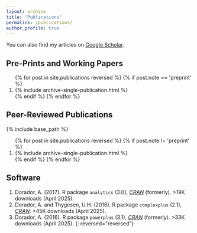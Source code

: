 ```yaml
---
layout: archive
title: "Publications"
permalink: /publications/
author_profile: true
---
```


You can also find my articles on [Google Scholar](https://scholar.google.com/citations?user=zQ5_q6IAAAAJ&hl=en).

## Pre-Prints and Working Papers

<ol reversed> {% for post in site.publications reversed %}
  {% if post.note == 'preprint' %}
    <li>{% include archive-single-publication.html %}</li>
  {% endif %}
{% endfor %}</ol>


## Peer-Reviewed Publications

{% include base_path %}

<ol reversed> {% for post in site.publications reversed %}
  {% if post.note != 'preprint' %}
    <li>{% include archive-single-publication.html %}</li>
  {% endif %}
{% endfor %}</ol>


## Software

1. Dorador, A. (2017). R package `analytics` (3.0), [*CRAN*](https://cran.r-project.org/web/packages/analytics/index.html) (formerly). >19K downloads (April 2025).
2. Dorador, A. and Thygesen, U.H. (2016). R package `complexplus` (2.1), [*CRAN*](https://cran.r-project.org/web/packages/complexplus/index.html). >45K downloads (April 2025).
3. Dorador, A. (2016). R package `powerplus` (3.1), [*CRAN*](https://cran.r-project.org/web/packages/powerplus/index.html) (formerly). >33K downloads (April 2025).
{: reversed="reversed"}
